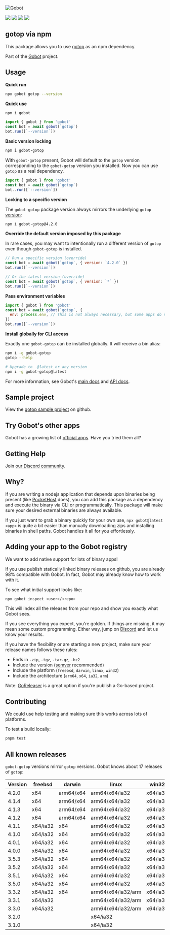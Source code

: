 ![Gobot](https://raw.githubusercontent.com/benallfree/gobot/v1.0.0-alpha.32/assets/gobot-banner-300x.png)

![](https://img.shields.io/npm/v/gobot-gotop) ![](https://img.shields.io/npm/dt/gobot-gotop) ![](https://img.shields.io/github/commit-activity/t/benallfree/gobot) ![](https://img.shields.io/github/stars/benallfree/gobot)

## gotop via npm

This package allows you to use [gotop](https://github.com/xxxserxxx/gotop) as an npm dependency.

Part of the [Gobot](https://www.npmjs.com/package/gobot) project.

## Usage

**Quick run**

```bash
npx gobot gotop --version
```

**Quick use**

```bash
npm i gobot
```

```js
import { gobot } from 'gobot'
const bot = await gobot(`gotop`)
bot.run([`--version`])
```

**Basic version locking**

```bash
npm i gobot-gotop
```

With `gobot-gotop` present, Gobot will default to the `gotop` version corresponding to the `gobot-gotop` version you installed. Now you can use `gotop` as a real dependency.

```js
import { gobot } from 'gobot'
const bot = await gobot(`gotop`)
bot..run([`--version`])
```

**Locking to a specific version**

The `gobot-gotop` package version always mirrors the underlying `gotop` [version](#known-versions):

```bash
npm i gobot-gotop@4.2.0
```

**Override the default version imposed by this package**

In rare cases, you may want to intentionally run a different version of `gotop` even though `gobot-gotop` is installed.

```js
// Run a specific version (override)
const bot = await gobot(`gotop`, { version: `4.2.0` })
bot.run([`--version`])

// Or the latest version (override)
const bot = await gobot(`gotop`, { version: `*` })
bot.run([`--version`])
```

**Pass environment variables**

```js
import { gobot } from 'gobot'
const bot = await gobot(`gotop`, {
  env: process.env, // This is not always necessary, but some apps do need it
})
bot.run([`--version`])
```

**Install globally for CLI access**

Exactly one `gobot-gotop` can be installed globally. It will receive a bin alias:

```bash
npm i -g gobot-gotop
gotop --help

# Upgrade to  @latest or any version
npm i -g gobot-gotop@latest
```

For more information, see Gobot's [main docs](https://www.npmjs.com/package/gobot) and [API docs](https://github.com/benallfree/gobot/blob/v1.0.0-alpha.32/docs/readme.md).



## Sample project

View the [gotop sample project](https://github.com/benallfree/gobot/tree/v1.0.0-alpha.32/src/apps/gotop/sample-project) on github.

## Try Gobot's other apps

Gobot has a growing list of [official apps](https://www.npmjs.com/package/gobot#official-gobot-apps). Have you tried them all?

## Getting Help

Join [our Discord community](https://discord.gg/977kMmFnXc).

## Why?

If you are writing a nodejs application that depends upon binaries being present (like [PocketHost](https://github.com/pockethost/pockethost) does), you can add this package as a dependency and execute the binary via CLI or programmatically. This package will make sure your desired external binaries are always available.

If you just want to grab a binary quickly for your own use, `npx gobot@latest <app>` is quite a bit easier than manually downloading zips and installing binaries in shell paths. Gobot handles it all for you effortlessly.

## Adding your app to the Gobot registry

We want to add native support for lots of binary apps!

If you use publish statically linked binary releases on github, you are already 98% compatible with Gobot. In fact, Gobot may already know how to work with it.

To see what initial support looks like:

```bash
npx gobot inspect <user>/<repo>
```

This will index all the releases from your repo and show you exactly what Gobot sees.

If you see everything you expect, you're golden. If things are missing, it may mean some custom programming. Either way, jump on [Discord](https://discord.gg/977kMmFnXc) and let us know your results.

If you have the flexibility or are starting a new project, make sure your release names follows these rules:

- Ends in `.zip`, `.tgz`, `.tar.gz`, `.bz2`
- Include the version ([semver](https://semver.org) recommended)
- Include the platform (`freebsd`, `darwin`, `linux`, `win32`)
- Include the architecture (`arm64`, `x64`, `ia32`, `arm`)

Note: [GoReleaser](https://goreleaser.com/) is a great option if you're publish a Go-based project.

## Contributing

We could use help testing and making sure this works across lots of platforms.

To test a build locally:

```bash
pnpm test
```


## All known releases

`gobot-gotop` versions mirror `gotop` versions. Gobot knows about 17 releases of `gotop`:

| Version | freebsd  | darwin    | linux              | win32    |
| ------- | -------- | --------- | ------------------ | -------- |
| 4.2.0   | x64      | arm64/x64 | arm64/x64/ia32     | x64/ia32 |
| 4.1.4   | x64      | arm64/x64 | arm64/x64/ia32     | x64/ia32 |
| 4.1.3   | x64      | arm64/x64 | arm64/x64/ia32     | x64/ia32 |
| 4.1.2   | x64      | arm64/x64 | arm64/x64/ia32     | x64/ia32 |
| 4.1.1   | x64/ia32 | x64       | arm64/x64/ia32     | x64/ia32 |
| 4.1.0   | x64/ia32 | x64       | arm64/x64/ia32     | x64/ia32 |
| 4.0.1   | x64/ia32 | x64       | arm64/x64/ia32     | x64/ia32 |
| 4.0.0   | x64/ia32 | x64       | arm64/x64/ia32     | x64/ia32 |
| 3.5.3   | x64/ia32 | x64       | arm64/x64/ia32     | x64/ia32 |
| 3.5.2   | x64/ia32 | x64       | arm64/x64/ia32     | x64/ia32 |
| 3.5.1   | x64/ia32 | x64       | arm64/x64/ia32     | x64/ia32 |
| 3.5.0   | x64/ia32 | x64       | arm64/x64/ia32     | x64/ia32 |
| 3.3.2   | x64/ia32 | x64       | arm64/x64/ia32/arm | x64/ia32 |
| 3.3.1   | x64/ia32 |           | arm64/x64/ia32/arm | x64/ia32 |
| 3.3.0   | x64/ia32 |           | arm64/x64/ia32/arm | x64/ia32 |
| 3.2.0   |          |           | x64/ia32           |          |
| 3.1.0   |          |           | x64/ia32           |          |
